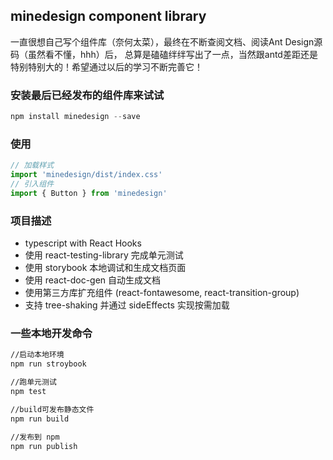 ## minedesign component library

一直很想自己写个组件库（奈何太菜），最终在不断查阅文档、阅读Ant Design源码（虽然看不懂，hhh）后，
总算是磕磕绊绊写出了一点，当然跟antd差距还是特别特别大的！希望通过以后的学习不断完善它！


### 安装最后已经发布的组件库来试试

~~~javascript
npm install minedesign --save
~~~

### 使用

~~~javascript
// 加载样式
import 'minedesign/dist/index.css'
// 引入组件
import { Button } from 'minedesign'
~~~

### 项目描述

* typescript with React Hooks
* 使用 react-testing-library 完成单元测试
* 使用 storybook 本地调试和生成文档页面
* 使用 react-doc-gen 自动生成文档
* 使用第三方库扩充组件 (react-fontawesome, react-transition-group)
* 支持 tree-shaking 并通过 sideEffects 实现按需加载

### 一些本地开发命令

~~~bash
//启动本地环境
npm run stroybook

//跑单元测试
npm test

//build可发布静态文件
npm run build

//发布到 npm
npm run publish
~~~